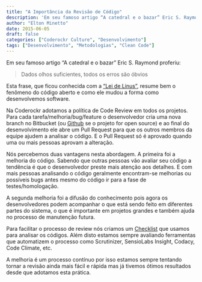 ```yaml
---
title: "A Importância da Revisão de Código"
description: 'Em seu famoso artigo “A catedral e o bazar” Eric S. Raymond proferiu: "Dados olhos suficientes, todos os erros são óbvios"...'
author: "Elton Minetto"
date: 2015-06-05
draft: false
categories: ["Coderockr Culture", "Desenvolvimento"]
tags: ["Desenvolvimento", "Metodologias", "Clean Code"]
---
```


Em seu famoso artigo “A catedral e o bazar” Eric S. Raymond proferiu:

> Dados olhos suficientes, todos os erros são óbvios

Esta frase, que ficou conhecida com a [“Lei de Linus”](http://pt.wikipedia.org/wiki/Lei_de_Linus), resume bem o fenômeno do código aberto e como ele mudou a forma como desenvolvemos software.

Na Coderockr adotamos a política de Code Review em todos os projetos. Para cada tarefa/melhoria/bug/feature o desenvolvedor cria uma nova branch no Bitbucket (ou [Github](https://github.com/Coderockr) se o projeto for open source) e ao final do desenvolvimento ele abre um Pull Request para que os outros membros da equipe ajudem a analisar o código. E o Pull Request só é aprovado quando uma ou mais pessoas aprovam a alteração.

Nós percebemos duas vantagens nesta abordagem. A primeira foi a melhoria do código. Sabendo que outras pessoas vão avaliar seu código a tendência é que o desenvolvedor preste mais atenção aos detalhes. E com mais pessoas analisando o código geralmente encontram-se melhorias ou possíveis bugs antes mesmo do código ir para a fase de testes/homologação.

A segunda melhoria foi a difusão do conhecimento pois agora os desenvolvedores podem acompanhar o que está sendo feito em diferentes partes do sistema, o que é importante em projetos grandes e também ajuda no processo de manutenção futura.

Para facilitar o processo de review nós criamos um [Checklist](https://github.com/Coderockr/CodeReview) que usamos para analisar os códigos. Além disto estamos sempre avaliando ferramentas que automatizem o processo como Scrutinizer, SensioLabs Insight, Codacy, Code Climate, etc.

A melhoria é um processo contínuo por isso estamos sempre tentando tornar a revisão ainda mais fácil e rápida mas já tivemos ótimos resultados desde que adotamos esta prática.

